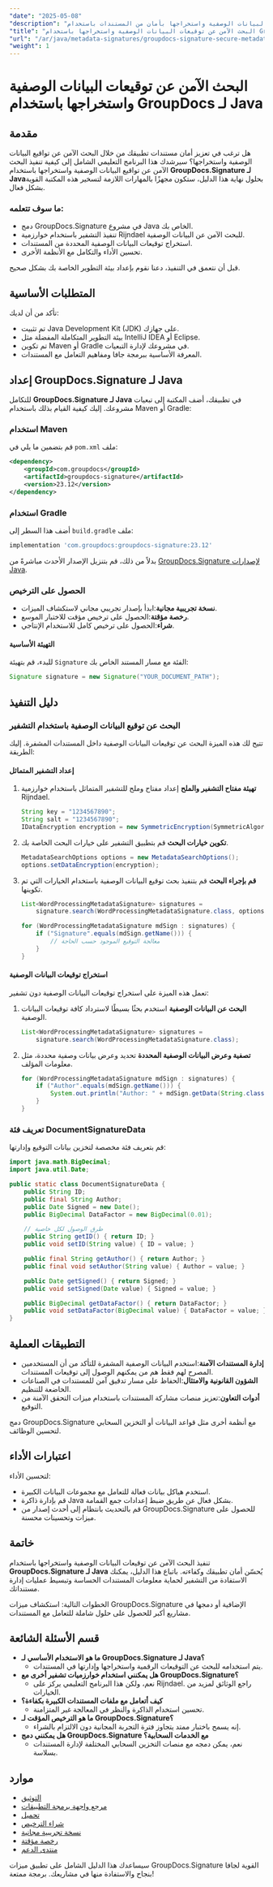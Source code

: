 ```yaml
---
"date": "2025-05-08"
"description": "تعرّف على كيفية البحث عن تواقيع البيانات الوصفية واستخراجها بأمان من المستندات باستخدام GroupDocs.Signature لـ Java. عزّز أمان المستندات بالتشفير."
"title": "البحث الآمن عن توقيعات البيانات الوصفية واستخراجها باستخدام GroupDocs لـ Java"
"url": "/ar/java/metadata-signatures/groupdocs-signature-secure-metadata-search-java/"
"weight": 1
---
```


# البحث الآمن عن توقيعات البيانات الوصفية واستخراجها باستخدام GroupDocs لـ Java

## مقدمة

هل ترغب في تعزيز أمان مستندات تطبيقك من خلال البحث الآمن عن تواقيع البيانات الوصفية واستخراجها؟ سيرشدك هذا البرنامج التعليمي الشامل إلى كيفية تنفيذ البحث الآمن عن تواقيع البيانات الوصفية واستخراجها باستخدام **GroupDocs.Signature لـ Java**بحلول نهاية هذا الدليل، ستكون مجهزًا بالمهارات اللازمة لتسخير هذه المكتبة القوية بشكل فعال.

### ما سوف تتعلمه:
- دمج GroupDocs.Signature في مشروع Java الخاص بك.
- تنفيذ التشفير باستخدام خوارزمية Rijndael للبحث الآمن عن البيانات الوصفية.
- استخراج توقيعات البيانات الوصفية المحددة من المستندات.
- تحسين الأداء والتكامل مع الأنظمة الأخرى.

قبل أن نتعمق في التنفيذ، دعنا نقوم بإعداد بيئة التطوير الخاصة بك بشكل صحيح.

## المتطلبات الأساسية

تأكد من أن لديك:
- تم تثبيت Java Development Kit (JDK) على جهازك.
- بيئة التطوير المتكاملة المفضلة مثل IntelliJ IDEA أو Eclipse.
- تم تكوين Maven أو Gradle في مشروعك لإدارة التبعيات.
- المعرفة الأساسية ببرمجة جافا ومفاهيم التعامل مع المستندات.

## إعداد GroupDocs.Signature لـ Java

للتكامل **GroupDocs.Signature لـ Java** في تطبيقك، أضف المكتبة إلى تبعيات مشروعك. إليك كيفية القيام بذلك باستخدام Maven أو Gradle:

### استخدام Maven
قم بتضمين ما يلي في `pom.xml` ملف:
```xml
<dependency>
    <groupId>com.groupdocs</groupId>
    <artifactId>groupdocs-signature</artifactId>
    <version>23.12</version>
</dependency>
```

### استخدام Gradle
أضف هذا السطر إلى `build.gradle` ملف:
```gradle
implementation 'com.groupdocs:groupdocs-signature:23.12'
```

بدلاً من ذلك، قم بتنزيل الإصدار الأحدث مباشرةً من [GroupDocs.Signature لإصدارات Java](https://releases.groupdocs.com/signature/java/).

### الحصول على الترخيص
- **نسخة تجريبية مجانية**:ابدأ بإصدار تجريبي مجاني لاستكشاف الميزات.
- **رخصة مؤقتة**:الحصول على ترخيص مؤقت للاختبار الموسع.
- **شراء**:الحصول على ترخيص كامل للاستخدام الإنتاجي.

#### التهيئة الأساسية
للبدء، قم بتهيئة `Signature` الفئة مع مسار المستند الخاص بك:
```java
Signature signature = new Signature("YOUR_DOCUMENT_PATH");
```

## دليل التنفيذ

### البحث عن توقيع البيانات الوصفية باستخدام التشفير
تتيح لك هذه الميزة البحث عن توقيعات البيانات الوصفية داخل المستندات المشفرة. إليك الطريقة:

#### إعداد التشفير المتماثل
1. **تهيئة مفتاح التشفير والملح**
   إعداد مفتاح وملح للتشفير المتماثل باستخدام خوارزمية Rijndael.
   ```java
   String key = "1234567890";
   String salt = "1234567890";
   IDataEncryption encryption = new SymmetricEncryption(SymmetricAlgorithmType.Rijndael, key, salt);
   ```
2. **تكوين خيارات البحث**
   قم بتطبيق التشفير على خيارات البحث الخاصة بك.
   ```java
   MetadataSearchOptions options = new MetadataSearchOptions();
   options.setDataEncryption(encryption);
   ```
3. **قم بإجراء البحث**
   قم بتنفيذ بحث توقيع البيانات الوصفية باستخدام الخيارات التي تم تكوينها.
   ```java
   List<WordProcessingMetadataSignature> signatures = 
       signature.search(WordProcessingMetadataSignature.class, options);

   for (WordProcessingMetadataSignature mdSign : signatures) {
       if ("Signature".equals(mdSign.getName())) {
           // معالجة التوقيع الموجود حسب الحاجة
       }
   }
   ```

#### استخراج توقيعات البيانات الوصفية
تعمل هذه الميزة على استخراج توقيعات البيانات الوصفية دون تشفير:
1. **البحث عن البيانات الوصفية**
   استخدم بحثًا بسيطًا لاسترداد كافة توقيعات البيانات الوصفية.
   ```java
   List<WordProcessingMetadataSignature> signatures = 
       signature.search(WordProcessingMetadataSignature.class);
   ```
2. **تصفية وعرض البيانات الوصفية المحددة**
   تحديد وعرض بيانات وصفية محددة، مثل معلومات المؤلف.
   ```java
   for (WordProcessingMetadataSignature mdSign : signatures) {
       if ("Author".equals(mdSign.getName())) {
           System.out.println("Author: " + mdSign.getData(String.class));
       }
   }
   ```

### تعريف فئة DocumentSignatureData
قم بتعريف فئة مخصصة لتخزين بيانات التوقيع وإدارتها:
```java
import java.math.BigDecimal;
import java.util.Date;

public static class DocumentSignatureData {
    public String ID;
    public final String Author;
    public Date Signed = new Date();
    public BigDecimal DataFactor = new BigDecimal(0.01);

    // طرق الوصول لكل خاصية
    public String getID() { return ID; }
    public void setID(String value) { ID = value; }

    public final String getAuthor() { return Author; }
    public final void setAuthor(String value) { Author = value; }

    public Date getSigned() { return Signed; }
    public void setSigned(Date value) { Signed = value; }

    public BigDecimal getDataFactor() { return DataFactor; }
    public void setDataFactor(BigDecimal value) { DataFactor = value; }
}
```

## التطبيقات العملية
- **إدارة المستندات الآمنة**:استخدم البيانات الوصفية المشفرة للتأكد من أن المستخدمين المصرح لهم فقط هم من يمكنهم الوصول إلى توقيعات المستندات.
- **الشؤون القانونية والامتثال**:الحفاظ على مسار تدقيق آمن للمستندات في الصناعات الخاضعة للتنظيم.
- **أدوات التعاون**:تعزيز منصات مشاركة المستندات باستخدام ميزات التحقق الآمنة من التوقيع.

دمج GroupDocs.Signature مع أنظمة أخرى مثل قواعد البيانات أو التخزين السحابي لتحسين الوظائف.

## اعتبارات الأداء
لتحسين الأداء:
- استخدم هياكل بيانات فعالة للتعامل مع مجموعات البيانات الكبيرة.
- قم بإدارة ذاكرة Java بشكل فعال عن طريق ضبط إعدادات جمع القمامة.
- قم بالتحديث بانتظام إلى أحدث إصدار من GroupDocs.Signature للحصول على ميزات وتحسينات محسنة.

## خاتمة
تنفيذ البحث الآمن عن توقيعات البيانات الوصفية واستخراجها باستخدام **GroupDocs.Signature لـ Java** يُحسّن أمان تطبيقك وكفاءته. باتباع هذا الدليل، يمكنك الاستفادة من التشفير لحماية معلومات المستندات الحساسة وتبسيط عمليات إدارة مستنداتك.

الخطوات التالية: استكشاف ميزات GroupDocs.Signature الإضافية أو دمجها في مشاريع أكبر للحصول على حلول شاملة للتعامل مع المستندات.

## قسم الأسئلة الشائعة
- **ما هو الاستخدام الأساسي لـ GroupDocs.Signature لـ Java؟**
  - يتم استخدامه للبحث عن التوقيعات الرقمية واستخراجها وإدارتها في المستندات.
- **هل يمكنني استخدام خوارزميات تشفير أخرى مع GroupDocs.Signature؟**
  - نعم، ولكن هذا البرنامج التعليمي يركز على Rijndael. راجع الوثائق لمزيد من الخيارات.
- **كيف أتعامل مع ملفات المستندات الكبيرة بكفاءة؟**
  - تحسين استخدام الذاكرة والنظر في المعالجة غير المتزامنة.
- **ما هو الترخيص المؤقت لـ GroupDocs.Signature؟**
  - إنه يسمح باختبار ممتد يتجاوز فترة التجربة المجانية دون الالتزام بالشراء.
- **هل يمكنني دمج GroupDocs.Signature مع الخدمات السحابية؟**
  - نعم، يمكن دمجه مع منصات التخزين السحابي المختلفة لإدارة المستندات بسلاسة.

## موارد
- [التوثيق](https://docs.groupdocs.com/signature/java/)
- [مرجع واجهة برمجة التطبيقات](https://reference.groupdocs.com/signature/java/)
- [تحميل](https://releases.groupdocs.com/signature/java/)
- [شراء الترخيص](https://purchase.groupdocs.com/buy)
- [نسخة تجريبية مجانية](https://releases.groupdocs.com/signature/java/)
- [رخصة مؤقتة](https://purchase.groupdocs.com/temporary-license/)
- [منتدى الدعم](https://forum.groupdocs.com/c/signature/)

سيساعدك هذا الدليل الشامل على تطبيق ميزات GroupDocs.Signature القوية لجافا بنجاح والاستفادة منها في مشاريعك. برمجة ممتعة!